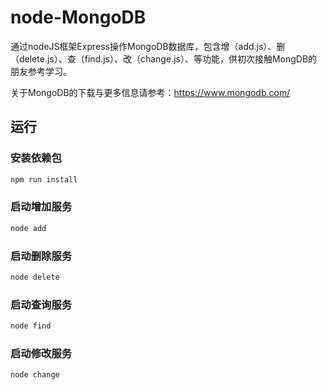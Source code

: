 # node-MongoDB

通过nodeJS框架Express操作MongoDB数据库，包含增（add.js）、删（delete.js）、查（find.js）、改（change.js）、等功能，供初次接触MongDB的朋友参考学习。

关于MongoDB的下载与更多信息请参考：https://www.mongodb.com/

## 运行

### 安装依赖包

```sh
npm run install
```

### 启动增加服务

```sh
node add
```

### 启动删除服务

```sh
node delete
```

### 启动查询服务

```sh
node find
```

### 启动修改服务

```sh
node change
```

